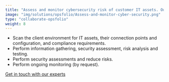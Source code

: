 ```yaml
---
title: "Assess and monitor cybersecurity risk of customer IT assets. Our consultants:"
image: "img/solutions/opsfolio/Assess-and-monitor-cyber-security.png"
type: "collaborate-opsfolio"
weight: 8
---
```


* Scan the client environment for IT assets, their connection points and configuration, and compliance requirements.
* Perform information gathering, security assessment, risk analysis and testing.
* Perform security assessments and reduce risks.
* Perform ongoing monitoring (by request).

[Get in touch with our experts](/solutions/opsfolio/register/?q=3)
